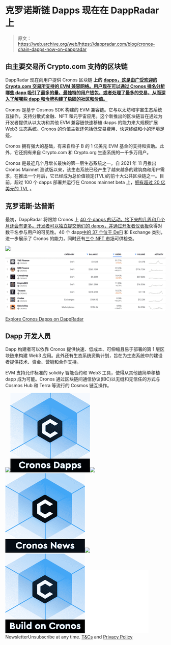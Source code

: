 # 克罗诺斯链 Dapps 现在在 DappRadar 上

> 原文：<https://web.archive.org/web/https://dappradar.com/blog/cronos-chain-dapps-now-on-dappradar>

## 由主要交易所 Crypto.com 支持的区块链

DappRadar 现在向用户提供 Cronos 区块链 **上的** [**dapps，这是由广受欢迎的 Crypto.com 交易所支持的 EVM 兼容网络。用户现在可以通过 Cronos 排名分析哪些 dapp 吸引了最多的量、最独特的用户钱包，或者处理了最多的交易，从而深入了解哪些 dapp 和令牌构建了稳固的社区和价值。**](https://web.archive.org/web/20221209062603/https://dappradar.com/rankings/protocol/cronos)

Cronos 是基于 Cosmos SDK 构建的 EVM 兼容链。它与以太坊和宇宙生态系统互操作，支持分散式金融、NFT 和元宇宙应用。这个新推出的区块链旨在通过为开发者提供从以太坊和其他 EVM 兼容链快速移植 dapps 的能力来大规模扩展 Web3 生态系统。Cronos 的价值主张还包括低交易费用、快速终结和小的环境足迹。

Cronos 拥有强大的基础，有来自粒子 B 的 1 亿美元 EVM 基金的支持和资助。此外，它还拥有来自 Crypto.com 和 Crypto.org 生态系统的一千多万用户。

Cronos 是最近几个月增长最快的第一层生态系统之一。自 2021 年 11 月推出 Cronos Mainnet 测试版以来，该生态系统已经产生了越来越多的建筑商和用户需求，在推出一个月后，它已经成为总价值锁定(TVL)的前十大公共区块链之一。目前，超过 100 个 dapps 部署并运行在 Cronos mainnet beta 上，[拥有超过 20 亿美元的 TVL](https://web.archive.org/web/20221209062603/https://defillama.com/chain/Cronos) 。

## 克罗诺斯·达普斯

最初，DappRadar 将跟踪 Cronos 上 [40 个 dapps 的活动。接下来的几周和几个月还会有更多。开发者可以独立提交他们的 dapps，并通过](https://web.archive.org/web/20221209062603/https://dappradar.com/rankings/protocol/cronos/1)[开发者仪表板](https://web.archive.org/web/20221209062603/https://dappradar.com/dashboard/submit-dapp)获得对数千名参与用户的可见性。40 个 dapp[中的 37 个位于 DeFi](https://web.archive.org/web/20221209062603/https://dappradar.com/rankings/protocol/cronos/category/defi) 和 Exchange 类别，进一步展示了 Cronos 的能力，同时还有[三个 NFT 市场](https://web.archive.org/web/20221209062603/https://dappradar.com/rankings/protocol/cronos/category/marketplaces)可供检查。

![](img/4b71d1577e69052a2a8e4482d57472a3.png)![Cronos Dapps](img/2a57e174f2cdf115e75fe082b269e64e.png)

[Explore Cronos Dapps on DappRadar](https://web.archive.org/web/20221209062603/https://dappradar.com/rankings/protocol/cronos/1)

## Dapp 开发人员

Dapp 构建者可以依靠 Cronos 提供快速、低成本、可伸缩且易于部署的第 1 层区块链来构建 Web3 应用。此外还有生态系统资助计划，旨在为生态系统中的建设者提供技术、资金、营销和合作支持。

EVM 支持允许标准的 solidity 智能合约和 Web3 工具，使得从其他链简单移植 dapp 成为可能。Cronos 通过区块链间通信协议(IBC)以无缝和无信任的方式与 Cosmos Hub 和 Terra 等流行的 Cosmos 链互操作。

![](img/87befc4a1e42119d30e207f259589417.png)![](img/a4c04753fbfef268df8c8d74762b042f.png)[](https://web.archive.org/web/20221209062603/https://dappradar.com/blog/tag/cronos)[![](img/87befc4a1e42119d30e207f259589417.png)<picture>![](img/857b16e76c7984ced8554f8eb8f8292f.png)</picture>](https://web.archive.org/web/20221209062603/https://dappradar.com/blog/tag/cronos)[](https://web.archive.org/web/20221209062603/https://cronos.crypto.org/)[![](img/87befc4a1e42119d30e207f259589417.png)<picture>![](img/e7325a4900d092c98641f89bc2639100.png)</picture>](https://web.archive.org/web/20221209062603/https://cronos.crypto.org/)![](img/6d5a4a2d609c56e1a5771717e54ba759.png) NewsletterUnsubscribe at any time. [T&Cs](https://web.archive.org/web/20221209062603/https://dappradar.com/terms) and [Privacy Policy](https://web.archive.org/web/20221209062603/https://dappradar.com/privacy-policy)